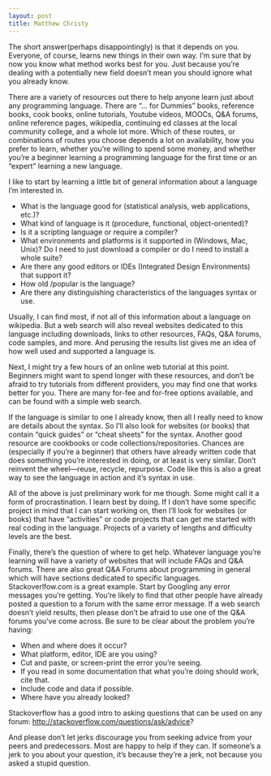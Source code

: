```yaml
---
layout: post
title: Matthew Christy
---
```


The short answer(perhaps disappointingly) is that it depends on you. Everyone,
of course, learns new things in their own way. I’m sure that by now you know
what method works best for you. Just because you’re dealing with a potentially
new field doesn’t mean you should ignore what you already know. 

There are a variety of resources out there to help anyone learn just about any
programming language. There are “... for Dummies” books, reference books, cook
books, online tutorials, Youtube videos, MOOCs, Q&A forums, online reference
pages, wikipedia, continuing ed classes at the local community college, and a
whole lot more. Which of these routes, or combinations of routes you choose
depends a lot on availability, how you prefer to learn, whether you’re willing
to spend some money, and whether you’re a beginner learning a programming
language for the first time or an “expert” learning a new language. 

I like to start by learning a little bit of general information about a
language I’m interested in. 

* What is the language good for (statistical analysis, web applications, etc.)?
* What kind of language is it (procedure, functional, object-oriented)? 
* Is it a scripting language or require a compiler?
* What environments and platforms is it supported in (Windows, Mac, Unix)? Do I
  need to just download a compiler or do I need to install a whole suite?
* Are there any good editors or IDEs (Integrated Design Environments) that
  support it?
* How old /popular is the language? 
* Are there any distinguishing characteristics of the languages syntax or use.

Usually, I can find most, if not all of this information about a language on
wikipedia. But a web search will also reveal websites dedicated to this
language including downloads, links to other resources, FAQs, Q&A forums, code
samples, and more. And perusing the results list gives me an idea of how well
used and supported a language is.

Next, I might try a few hours of an online web tutorial at this point.
Beginners might want to spend longer with these resources, and don’t be afraid
to try tutorials from different providers, you may find one that works better
for you. There are many for-fee and for-free options available, and can be
found with a simple web search. 

If the language is similar to one I already know, then all I really need to
know are details about the syntax. So I’ll also look for websites (or books)
that contain “quick guides” or “cheat sheets” for the syntax. Another good
resource are cookbooks or code collections/repositories. Chances are
(especially if you’re a beginner) that others have already written code that
does something you’re interested in doing, or at least is very similar. Don’t
reinvent the wheel—reuse, recycle, repurpose. Code like this is also a great
way to see the language in action and it’s syntax in use. 

All of the above is just preliminary work for me though. Some might call it a
form of procrastination. I learn best by doing. If I don’t have some specific
project in mind that I can start working on, then I’ll look for websites (or
books) that have “activities” or code projects that can get me started with
real coding in the language. Projects of a variety of lengths and difficulty
levels are the best.

Finally, there’s the question of where to get help. Whatever language you’re
learning will have a variety of websites that will include FAQs and Q&A forums.
There are also great Q&A Forums about programming in general which will have
sections dedicated to specific languages. Stackoverlfow.com is a great example.
Start by Googling any error messages you’re getting. You’re likely to find that
other people have already posted a question to a forum with the same error
message. If a web search doesn’t yield results, then please don’t be afraid to
use one of the Q&A forums you’ve come across. Be sure to be clear about the
problem you’re having:

* When and where does it occur?
* What platform, editor, IDE are you using?
* Cut and paste, or screen-print the error you’re seeing.
* If you read in some documentation that what you’re doing should work, cite
  that.
* Include code and data if possible. 
* Where have you already looked?

Stackoverflow has a good intro to asking questions that can be used on any
forum: http://stackoverflow.com/questions/ask/advice?

And please don’t let jerks discourage you from seeking advice from your peers
and predecessors. Most are happy to help if they can. If someone’s a jerk to
you about your question, it’s because they’re a jerk, not because you asked a
stupid question. 
